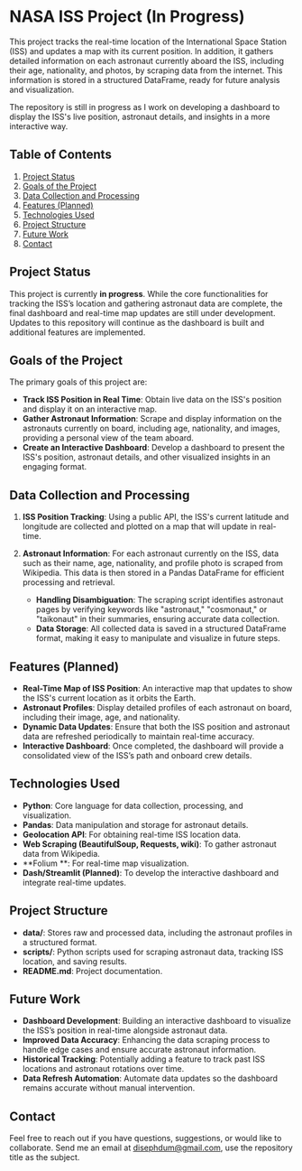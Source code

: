 # NASA ISS Project (In Progress)

This project tracks the real-time location of the International Space Station (ISS) and updates a map with its current position. In addition, it gathers detailed information on each astronaut currently aboard the ISS, including their age, nationality, and photos, by scraping data from the internet. This information is stored in a structured DataFrame, ready for future analysis and visualization. 

The repository is still in progress as I work on developing a dashboard to display the ISS's live position, astronaut details, and insights in a more interactive way.

## Table of Contents
1. [Project Status](#project-status)
2. [Goals of the Project](#goals-of-the-project)
3. [Data Collection and Processing](#data-collection-and-processing)
4. [Features (Planned)](#features-planned)
5. [Technologies Used](#technologies-used)
6. [Project Structure](#project-structure)
7. [Future Work](#future-work)
8. [Contact](#contact)

## Project Status
This project is currently **in progress**. While the core functionalities for tracking the ISS’s location and gathering astronaut data are complete, the final dashboard and real-time map updates are still under development. Updates to this repository will continue as the dashboard is built and additional features are implemented.

## Goals of the Project
The primary goals of this project are:
- **Track ISS Position in Real Time**: Obtain live data on the ISS's position and display it on an interactive map.
- **Gather Astronaut Information**: Scrape and display information on the astronauts currently on board, including age, nationality, and images, providing a personal view of the team aboard.
- **Create an Interactive Dashboard**: Develop a dashboard to present the ISS's position, astronaut details, and other visualized insights in an engaging format.

## Data Collection and Processing
1. **ISS Position Tracking**: Using a public API, the ISS's current latitude and longitude are collected and plotted on a map that will update in real-time.
2. **Astronaut Information**: For each astronaut currently on the ISS, data such as their name, age, nationality, and profile photo is scraped from Wikipedia. This data is then stored in a Pandas DataFrame for efficient processing and retrieval.
   
   - **Handling Disambiguation**: The scraping script identifies astronaut pages by verifying keywords like "astronaut," "cosmonaut," or "taikonaut" in their summaries, ensuring accurate data collection.
   - **Data Storage**: All collected data is saved in a structured DataFrame format, making it easy to manipulate and visualize in future steps.

## Features (Planned)
- **Real-Time Map of ISS Position**: An interactive map that updates to show the ISS's current location as it orbits the Earth.
- **Astronaut Profiles**: Display detailed profiles of each astronaut on board, including their image, age, and nationality.
- **Dynamic Data Updates**: Ensure that both the ISS position and astronaut data are refreshed periodically to maintain real-time accuracy.
- **Interactive Dashboard**: Once completed, the dashboard will provide a consolidated view of the ISS’s path and onboard crew details.

## Technologies Used
- **Python**: Core language for data collection, processing, and visualization.
- **Pandas**: Data manipulation and storage for astronaut details.
- **Geolocation API**: For obtaining real-time ISS location data.
- **Web Scraping (BeautifulSoup, Requests, wiki)**: To gather astronaut data from Wikipedia.
- **Folium **: For real-time map visualization.
- **Dash/Streamlit (Planned)**: To develop the interactive dashboard and integrate real-time updates.

## Project Structure
- **data/**: Stores raw and processed data, including the astronaut profiles in a structured format.
- **scripts/**: Python scripts used for scraping astronaut data, tracking ISS location, and saving results.
- **README.md**: Project documentation.

## Future Work
- **Dashboard Development**: Building an interactive dashboard to visualize the ISS’s position in real-time alongside astronaut data.
- **Improved Data Accuracy**: Enhancing the data scraping process to handle edge cases and ensure accurate astronaut information.
- **Historical Tracking**: Potentially adding a feature to track past ISS locations and astronaut rotations over time.
- **Data Refresh Automation**: Automate data updates so the dashboard remains accurate without manual intervention.

## Contact
Feel free to reach out if you have questions, suggestions, or would like to collaborate.
Send me an email at disephdum@gmail.com, use the repository title as the subject.
